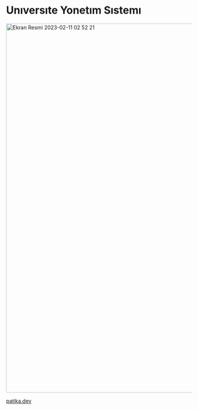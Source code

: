 # Unıversıte Yonetım Sıstemı


<img width="998" alt="Ekran Resmi 2023-02-11 02 52 21" src="https://user-images.githubusercontent.com/107367621/218262152-938adaa2-c932-4428-918c-ff227cd9beaf.png">


[patika.dev](https://app.patika.dev/paths)
